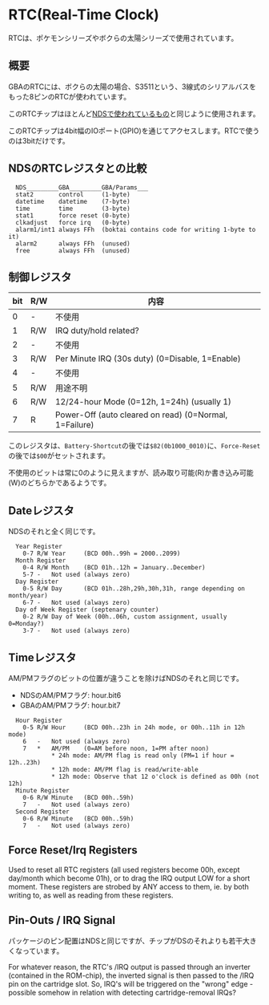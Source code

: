 # RTC(Real-Time Clock)

RTCは、ポケモンシリーズやボクらの太陽シリーズで使用されています。

## 概要

GBAのRTCには、ボクらの太陽の場合、S3511という、3線式のシリアルバスをもった8ピンのRTCが使われています。

このRTCチップはほとんど[NDSで使われているもの](https://github.com/akatsuki105/nds-docs-ja/blob/main/system/rtc.md)と同じように使用されます。

このRTCチップは4bit幅のIOポート(GPIO)を通じてアクセスします。RTCで使うのは3bitだけです。

## NDSのRTCレジスタとの比較

```
  NDS_________GBA_________GBA/Params___
  stat2       control     (1-byte)
  datetime    datetime    (7-byte)
  time        time        (3-byte)
  stat1       force reset (0-byte)
  clkadjust   force irq   (0-byte)
  alarm1/int1 always FFh  (boktai contains code for writing 1-byte to it)
  alarm2      always FFh  (unused)
  free        always FFh  (unused)
```

## 制御レジスタ

bit | R/W | 内容
-- | -- | --  
0 | -   | 不使用
1 | R/W | IRQ duty/hold related?
2 | -   | 不使用
3 | R/W | Per Minute IRQ (30s duty)        (0=Disable, 1=Enable)
4 | -   | 不使用
5 | R/W | 用途不明
6 | R/W | 12/24-hour Mode                  (0=12h, 1=24h) (usually 1)
7 | R   | Power-Off (auto cleared on read) (0=Normal, 1=Failure)

このレジスタは、`Battery-Shortcut`の後では`$82(0b1000_0010)`に、`Force-Reset`の後では`$00`がセットされます。

不使用のビットは常に0のように見えますが、読み取り可能(R)か書き込み可能(W)のどちらかであるようです。

## Dateレジスタ

NDSのそれと全く同じです。

```
  Year Register
    0-7 R/W Year     (BCD 00h..99h = 2000..2099)
  Month Register
    0-4 R/W Month    (BCD 01h..12h = January..December)
    5-7 -   Not used (always zero)
  Day Register
    0-5 R/W Day      (BCD 01h..28h,29h,30h,31h, range depending on month/year)
    6-7 -   Not used (always zero)
  Day of Week Register (septenary counter)
    0-2 R/W Day of Week (00h..06h, custom assignment, usually 0=Monday?)
    3-7 -   Not used (always zero)
```

## Timeレジスタ

AM/PMフラグのビットの位置が違うことを除けばNDSのそれと同じです。

- NDSのAM/PMフラグ: hour.bit6
- GBAのAM/PMフラグ: hour.bit7

```
  Hour Register
    0-5 R/W Hour     (BCD 00h..23h in 24h mode, or 00h..11h in 12h mode)
    6   -   Not used (always zero)
    7   *   AM/PM    (0=AM before noon, 1=PM after noon)
            * 24h mode: AM/PM flag is read only (PM=1 if hour = 12h..23h)
            * 12h mode: AM/PM flag is read/write-able
            * 12h mode: Observe that 12 o'clock is defined as 00h (not 12h)
  Minute Register
    0-6 R/W Minute   (BCD 00h..59h)
    7   -   Not used (always zero)
  Second Register
    0-6 R/W Minute   (BCD 00h..59h)
    7   -   Not used (always zero)
```

## Force Reset/Irq Registers

Used to reset all RTC registers (all used registers become 00h, except
day/month which become 01h), or to drag the IRQ output LOW for a short moment.
These registers are strobed by ANY access to them, ie. by both writing to, as
well as reading from these registers.

## Pin-Outs / IRQ Signal

パッケージのピン配置はNDSと同じですが、チップがDSのそれよりも若干大きくなっています。

For whatever reason, the RTC's /IRQ output is passed through an inverter
(contained in the ROM-chip), the inverted signal is then passed to the /IRQ pin
on the cartridge slot. So, IRQ's will be triggered on the "wrong" edge -
possible somehow in relation with detecting cartridge-removal IRQs?
